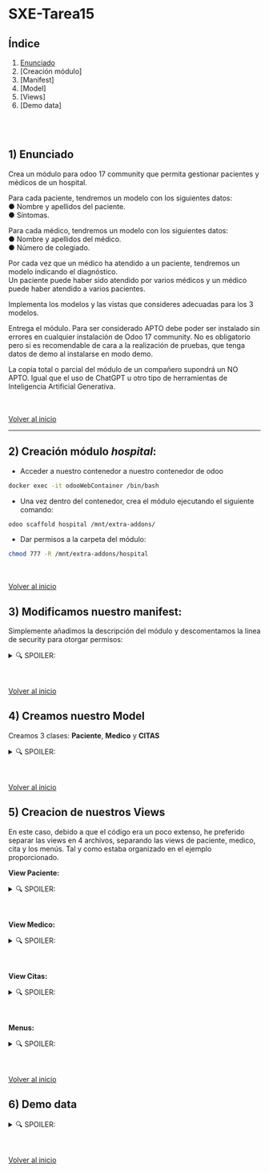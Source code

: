 # SXE-Tarea15

## Índice  
1. [Enunciado](#1-enunciado)  
2. [Creación módulo]
3. [Manifest]
4. [Model]
5. [Views]
6. [Demo data]  

<br></br>
## 1) Enunciado  

Crea un módulo para odoo 17 community que permita gestionar pacientes y médicos de un hospital.  

Para cada paciente, tendremos un modelo con los siguientes datos:  
● Nombre y apellidos del paciente.  
● Síntomas.  

Para cada médico, tendremos un modelo con los siguientes datos:  
● Nombre y apellidos del médico.  
● Número de colegiado.  

Por cada vez que un médico ha atendido a un paciente, tendremos un modelo indicando el diagnóstico.  
Un paciente puede haber sido atendido por varios médicos y un médico puede haber atendido a varios pacientes.  

Implementa los modelos y las vistas que consideres adecuadas para los 3 modelos.  

Entrega el módulo. Para ser considerado APTO debe poder ser instalado sin errores en cualquier instalación de Odoo 17 community. No es obligatorio pero si es recomendable de cara a la realización de pruebas, que tenga datos de demo al instalarse en modo demo.  

La copia total o parcial del módulo de un compañero supondrá un NO APTO. Igual que el uso de ChatGPT u otro tipo de herramientas de Inteligencia Artificial Generativa.  

<br></br>
[Volver al inicio](#índice) 

-------------------------------
## 2) Creación módulo *hospital*:
* Acceder a nuestro contenedor a nuestro contenedor de odoo
```bash
docker exec -it odooWebContainer /bin/bash
```

* Una vez dentro del contenedor, crea el módulo ejecutando el siguiente comando:
```bash
odoo scaffold hospital /mnt/extra-addons/
```

* Dar permisos a la carpeta del módulo:
```bash
chmod 777 -R /mnt/extra-addons/hospital
```

<br></br>
[Volver al inicio](#índice) 

## 3) Modificamos nuestro manifest:
Simplemente añadimos la descripción del módulo y descomentamos la linea de security para otorgar permisos:
<details><summary>🔍 SPOILER:</summary>  

```bash
# -*- coding: utf-8 -*-
{
    'name': "hospital",

    'summary': "módulo para odoo 17 community que permita gestionar pacientes y médicos de un hospital.",

    'description': """
Este módulo nos permitirá gestionar pacientes y médicos en un hospital

Para cada paciente, tendremos un modelo con los siguientes datos:
● Nombre y apellidos del paciente.
● Síntomas.

Para cada médico, tendremos un modelo con los siguientes datos:
● Nombre y apellidos del médico.
● Número de colegiado.

Por cada vez que un médico ha atendido a un paciente, tendremos un modelo indicando el diagnóstico.
Un paciente puede haber sido atendido por varios médicos y un médico puede haber atendido a varios pacientes.


    """,

    'author': "Adrián Abeijón Carbajo",
    'website': "https://www.yourcompany.com",

    # Categories can be used to filter modules in modules listing
    # Check https://github.com/odoo/odoo/blob/15.0/odoo/addons/base/data/ir_module_category_data.xml
    # for the full list
    'category': 'Uncategorized',
    'version': '0.1',

    # any module necessary for this one to work correctly
    'depends': ['base'],

    # always loaded
    'data': [
        'security/ir.model.access.csv',
        'views/citas.xml',
        "views/paciente.xml",
        "views/medico.xml",
        "views/menu.xml",
        'views/templates.xml',
    ],
    # only loaded in demonstration mode
    'demo': [
        'demo/demo.xml',
    ],
}
```
</details>

<br></br>
[Volver al inicio](#índice) 

## 4) Creamos nuestro Model
Creamos 3 clases: **Paciente**, **Medico** y **CITAS**

<details><summary>🔍 SPOILER:</summary>  
    
```bash
from odoo import models, fields, api

class Paciente(models.Model):
    _name = 'hospital.paciente'
    _description = 'Paciente del hospital'

    name = fields.Char(string='Nombre', required=True)
    apellidos = fields.Char(string="Apellidos", required=True)
    sintomas = fields.Text(string='Síntomas')
    citas_ids = fields.One2many('hospital.citas', 'paciente_id', string='Citas')
    foto = fields.Image(max_width=100,max_height=100)

class Medico(models.Model):
    _name = 'hospital.medico'
    _description = 'Médico del hospital'

    name = fields.Char(string='Nombre', required=True)
    apellidos = fields.Char(string="Apellidos", required=True)
    numero_colegiado = fields.Integer(string="Número de Colegiado", required=True)
    citas_ids = fields.One2many('hospital.citas', 'medico_id', string='Citas')
    foto = fields.Image(max_width=100,max_height=100)

#Por cada vez que un médico ha atendido a un paciente, tendremos un modelo indicando el diagnóstico.
#Un paciente puede haber sido atendido por varios médicos y un médico puede haber atendido a varios pacientes.

class Citas(models.Model):
    _name = 'hospital.citas'
    _description = 'Cita de atención médica'

    paciente_id = fields.Many2one('hospital.paciente', string='Paciente', required=True)
    medico_id = fields.Many2one('hospital.medico', string='Médico', required=True)
    diagnostico = fields.Text(string='Diagnóstico', required=True)
```
</details>

<br></br>
[Volver al inicio](#índice) 

## 5) Creacion de nuestros Views
En este caso, debido a que el código era un poco extenso, he preferido separar las views en 4 archivos, separando las views de paciente, medico, cita y los menús. Tal y como estaba organizado en el ejemplo proporcionado.

**View Paciente:**

<details><summary>🔍 SPOILER:</summary>  

```bash
<odoo>
    <data>
        <!-- Vistas Paciente Tree -->
        <record id="view_paciente_tree" model="ir.ui.view">
            <field name="name">hospital.paciente.tree</field>
            <field name="model">hospital.paciente</field>
            <field name="arch" type="xml">
                <tree string="Pacientes">
                    <field name="name"/>
                    <field name="apellidos"/>
                    <field name="sintomas"/>
                    <field name='foto' widget='image' options="{'size': [100, 100]}"/>
                </tree>
            </field>
        </record>

        <!-- Vistas Paciente form -->
        <record id="view_paciente_form" model="ir.ui.view">
            <field name="name">hospital.paciente.form</field>
            <field name="model">hospital.paciente</field>
            <field name="arch" type="xml">
                <form string="Paciente">
                    <sheet>
                        <group>
                            <field name="name"/>
                            <field name="apellidos"/>
                            <field name="sintomas"/>
                            <field name='foto' widget='image' options="{'size': [100, 100]}"/>
                        </group>
                        <notebook><!-- Esto nos permite mostrar los estudiantes debajo en una pestaña-->
                            <page string="Citas">
                                <field name="citas_ids">
                                    <tree string="Citas">
                                        <field name="medico_id"/>
                                        <field name="diagnostico"/>
                                    </tree>
                            </field>
                        </page>
                </notebook>
                </sheet>
                </form>
            </field>
        </record>
    </data>
</odoo>
```

</details>
<br></br>

**View Medico:**

<details><summary>🔍 SPOILER:</summary>  

```bash
<odoo>
    <data>
        <!-- Vistas para Medico -->
        <record id="view_medico_tree" model="ir.ui.view">
            <field name="name">hospital.medico.tree</field>
            <field name="model">hospital.medico</field>
            <field name="arch" type="xml">
                <tree string="Médicos">
                    <field name="name"/>
                    <field name="apellidos"/>
                    <field name="numero_colegiado"/>
                    <field name='foto' widget='image' options="{'size': [100, 100]}"/>
                </tree>
            </field>
        </record>

        <record id="view_medico_form" model="ir.ui.view">
            <field name="name">hospital.medico.form</field>
            <field name="model">hospital.medico</field>
            <field name="arch" type="xml">
                <form string="Médico">
                    <sheet>
                        <group>
                            <field name="name"/>
                            <field name="apellidos"/>
                            <field name="numero_colegiado"/>
                            <field name='foto' widget='image' options="{'size': [100, 100]}"/>
                        </group>
                        <notebook><!-- Esto nos permite mostrar los estudiantes debajo en una pestaña-->
                            <page string="Citas">
                                <field name="citas_ids">
                                    <tree string="Citas">
                                        <field name="paciente_id"/>
                                        <field name="diagnostico"/>
                                    </tree>
                                </field>
                            </page>
                        </notebook>
                    </sheet>
                </form>
            </field>
        </record>

    </data>
</odoo>
```

</details>
<br></br>

**View Citas:**

<details><summary>🔍 SPOILER:</summary>  

```bash
<odoo>
    <data>
        <!-- Vistas para Citas -->
        <record id="view_citas_tree" model="ir.ui.view">
            <field name="name">hospital.citas.tree</field>
            <field name="model">hospital.citas</field>
            <field name="arch" type="xml">
                <tree string="Citas">
                    <field name="paciente_id"/>
                    <field name="medico_id"/>
                    <field name="diagnostico"/>
                </tree>
            </field>
        </record>

        <record id="view_citas_form" model="ir.ui.view">
            <field name="name">hospital.citas.form</field>
            <field name="model">hospital.citas</field>
            <field name="arch" type="xml">
                <form string="Cita">
                    <sheet>
                        <group>
                            <field name="paciente_id"/>
                            <field name="medico_id"/>
                        </group>
                        <group>
                            <field name="diagnostico"/>
                        </group>
                    </sheet>
                </form>
            </field>
        </record>
    </data>
</odoo>
```

</details>
<br></br>

**Menus:**

<details><summary>🔍 SPOILER:</summary>  

```bash
<odoo>
    <data>
        <!-- Acciones -->
        <record id="action_pacientes" model="ir.actions.act_window">
            <field name="name">Pacientes</field>
            <field name="res_model">hospital.paciente</field>
            <field name="view_mode">tree,form</field>
        </record>

        <record id="action_medicos" model="ir.actions.act_window">
            <field name="name">Médicos</field>
            <field name="res_model">hospital.medico</field>
            <field name="view_mode">tree,form</field>
        </record>

        <record id="action_citas" model="ir.actions.act_window">
            <field name="name">Citas</field>
            <field name="res_model">hospital.citas</field>
            <field name="view_mode">tree,form</field>
        </record>

        <!-- Menú -->
        <menuitem id="hospital_menu" name="Hospital"/>
        <menuitem id="menu_hospital_pacientes" name="Pacientes" parent="hospital_menu" action="action_pacientes"/>
        <menuitem id="menu_hospital_medicos" name="Médicos" parent="hospital_menu" action="action_medicos"/>
        <menuitem id="menu_hospital_citas" name="Citas" parent="hospital_menu" action="action_citas"/>
    </data>
</odoo>
```

</details>




<br></br>
[Volver al inicio](#índice) 

## 6)  Demo data

<details><summary>🔍 SPOILER:</summary>  

```bash
<odoo>
    <data>
    <!-- Datos de ejemplo para Pacientes -->
    <record id="demo_paciente1" model="hospital.paciente">
      <field name="name">Mortadelo</field>
      <field name="apellidos">Mortadelez</field>
      <field name="sintomas">Cambia de apariencia en un parpadeo</field>
      <field name="foto" file="hospital/static/fotos/mortadelo.png" type="base64"></field>

      <!-- <field name="foto" file="hospital/static/fotos/mortadelo.jpg" type="base64"></field> -->

    </record>

    <record id="demo_paciente2" model="hospital.paciente">
      <field name="name">Filemon</field>
      <field name="apellidos">Filemonez</field>
      <field name="sintomas">Solo le quedan 2 pelos</field>
      <field name="foto" file="hospital/static/fotos/filemon.png" type="base64"></field>
    </record>

    <!-- Datos de ejemplo para Médicos -->
    <record id="demo_medico1" model="hospital.medico">
      <field name="name">House</field>
      <field name="apellidos">M.D.</field>
      <field name="numero_colegiado">10</field>
      <field name="foto" file="hospital/static/fotos/house.png" type="base64"></field>
    </record>

    <record id="demo_medico2" model="hospital.medico">
      <field name="name">Vilches</field>
      <field name="apellidos">Hospital Central</field>
      <field name="numero_colegiado">6</field>
      <field name="foto" file="hospital/static/fotos/vilches.png" type="base64"></field>
    </record>

    <!-- Datos de ejemplo para Citas -->
    <record id="demo_cita1" model="hospital.citas">
      <field name="paciente_id" ref="demo_paciente1"/>
      <field name="medico_id" ref="demo_medico1"/>
      <field name="diagnostico">Es un mago del disfraz</field>
    </record>
    
    <record id="demo_cita2" model="hospital.citas">
      <field name="paciente_id" ref="demo_paciente2"/>
      <field name="medico_id" ref="demo_medico2"/>
      <field name="diagnostico">Severo caso de calvicie inminente</field>
    </record>


    </data>
</odoo>


```

</details>

<br></br>
[Volver al inicio](#índice) 















